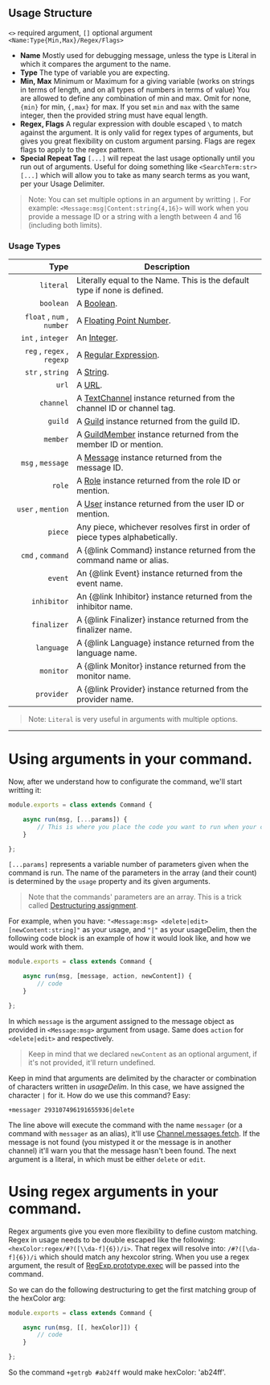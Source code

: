 ## Usage Structure

`<>` required argument, `[]` optional argument `<Name:Type{Min,Max}/Regex/Flags>`

- **Name** Mostly used for debugging message, unless the type is Literal in which it compares the argument to the name.
- **Type** The type of variable you are expecting.
- **Min, Max** Minimum or Maximum for a giving variable (works on strings in terms of length, and on all types of numbers in terms of value) You are allowed to define any combination of min and max. Omit for none, `{min}` for min, `{,max}` for max. If you set `min` and `max` with the same integer, then the provided string must have equal length.
- **Regex, Flags** A regular expression with double escaped `\` to match against the argument. It is only valid for regex types of arguments, but gives you great flexibility on custom argument parsing. Flags are regex flags to apply to the regex pattern.
- **Special Repeat Tag** `[...]` will repeat the last usage optionally until you run out of arguments. Useful for doing something like `<SearchTerm:str> [...]` which will allow you to take as many search terms as you want, per your Usage Delimiter.

> Note: You can set multiple options in an argument by writting `|`. For example: `<Message:msg|Content:string{4,16}>` will work when you provide a message ID or a string with a length between 4 and 16 (including both limits).

### Usage Types

| Type                       | Description                                                                                                                        |
| -------------------------: | ---------------------------------------------------------------------------------------------------------------------------------- |
| `literal`                  | Literally equal to the Name. This is the default type if none is defined.                                                          |
| `boolean`                  | A [Boolean](https://developer.mozilla.org/en-US/docs/Web/JavaScript/Reference/Global_Objects/Boolean).                             |
| `float` , `num` , `number` | A [Floating Point Number](https://en.wikipedia.org/wiki/Floating-point_arithmetic).                                                |
| `int` , `integer`          | An [Integer](https://en.wikipedia.org/wiki/Integer).                                                                               |
| `reg` , `regex` , `regexp` | A [Regular Expression](https://developer.mozilla.org/en-US/docs/Web/JavaScript/Reference/Global_Objects/RegExp).                   |
| `str` , `string`           | A [String](https://developer.mozilla.org/en/docs/Web/JavaScript/Reference/Global_Objects/String).                                  |
| `url`                      | A [URL](https://en.wikipedia.org/wiki/URL).                                                                                        |
| `channel`                  | A [TextChannel](https://discord.js.org/#/docs/main/master/class/TextChannel) instance returned from the channel ID or channel tag. |
| `guild`                    | A [Guild](https://discord.js.org/#/docs/main/master/class/Guild) instance returned from the guild ID.                              |
| `member`                   | A [GuildMember](https://discord.js.org/#/docs/main/master/class/GuildMember) instance returned from the member ID or mention.      |
| `msg` , `message`          | A [Message](https://discord.js.org/#/docs/main/master/class/Message) instance returned from the message ID.                        |
| `role`                     | A [Role](https://discord.js.org/#/docs/main/master/class/Role) instance returned from the role ID or mention.                      |
| `user` , `mention`         | A [User](https://discord.js.org/#/docs/main/master/class/User) instance returned from the user ID or mention.                      |
| `piece`                    | Any piece, whichever resolves first in order of piece types alphabetically.                                                        |
| `cmd` , `command`          | A {@link Command} instance returned from the command name or alias.                                                                |
| `event`                    | An {@link Event} instance returned from the event name.                                                                            |
| `inhibitor`                | An {@link Inhibitor} instance returned from the inhibitor name.                                                                    |
| `finalizer`                | A {@link Finalizer} instance returned from the finalizer name.                                                                     |
| `language`                 | A {@link Language} instance returned from the language name.                                                                       |
| `monitor`                  | A {@link Monitor} instance returned from the monitor name.                                                                         |
| `provider`                 | A {@link Provider} instance returned from the provider name.                                                                       |

> Note: `Literal` is very useful in arguments with multiple options.

___

# Using arguments in your command.

Now, after we understand how to configurate the command, we'll start writting it:

```javascript
module.exports = class extends Command {

	async run(msg, [...params]) {
		// This is where you place the code you want to run when your command is called
	}

};
```

`[...params]` represents a variable number of parameters given when the command is run. The name of the parameters in the array (and their count) is determined by the `usage` property and its given arguments.

> Note that the commands' parameters are an array. This is a trick called [Destructuring assignment](https://developer.mozilla.org/en/docs/Web/JavaScript/Reference/Operators/Destructuring_assignment).

For example, when you have: `"<Message:msg> <delete|edit> [newContent:string]"` as your usage, and `"|"` as your usageDelim, then the following code block is an example of how it would look like, and how we would work with them.

```javascript
module.exports = class extends Command {

	async run(msg, [message, action, newContent]) {
		// code
	}

};
```

In which `message` is the argument assigned to the message object as provided in `<Message:msg>` argument from usage. Same does `action` for `<delete|edit>` and respectively.

> Keep in mind that we declared `newContent` as an optional argument, if it's not provided, it'll return undefined.

Keep in mind that arguments are delimited by the character or combination of characters written in *usageDelim*. In this case, we have assigned the character `|` for it. How do we use this command? Easy:

`+messager 293107496191655936|delete`

The line above will execute the command with the name `messager` (or a command with `messager` as an alias), it'll use [Channel.messages.fetch](https://discord.js.org/#/docs/main/master/class/MessageStore?scrollTo=fetch). If the message is not found (you mistyped it or the message is in another channel) it'll warn you that the message hasn't been found. The next argument is a literal, in which must be either `delete` or `edit`.

# Using regex arguments in your command.

Regex arguments give you even more flexibility to define custom matching. Regex in usage needs to be double escaped like the following: `<hexColor:regex/#?([\\da-f]{6})/i>`. That regex will resolve into: `/#?([\da-f]{6})/i` which should match any hexcolor string. When you use a regex argument, the result of [RegExp.prototype.exec](https://developer.mozilla.org/en-US/docs/Web/JavaScript/Reference/Global_Objects/RegExp/exec) will be passed into the command.

So we can do the following destructuring to get the first matching group of the hexColor arg:

```javascript
module.exports = class extends Command {

	async run(msg, [[, hexColor]]) {
		// code
	}

};
```

So the command `+getrgb #ab24ff` would make hexColor: 'ab24ff'.
